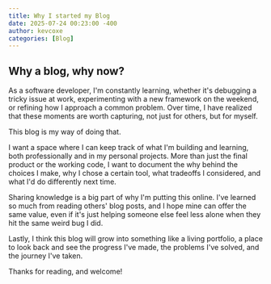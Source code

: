 ```yaml
---
title: Why I started my Blog
date: 2025-07-24 00:23:00 -400
author: kevcoxe
categories: [Blog]
---
```


## Why a blog, why now?
As a software developer, I'm constantly learning, whether it's debugging a tricky issue at work, experimenting with a new framework on the weekend, or refining how I approach a common problem. Over time, I have realized that these moments are worth capturing, not just for others, but for myself.

This blog is my way of doing that.

I want a space where I can keep track of what I'm building and learning, both professionally and in my personal projects. More than just the final product or the working code, I want to document the why behind the choices I make, why I chose a certain tool, what tradeoffs I considered, and what I'd do differently next time.

Sharing knowledge is a big part of why I'm putting this online. I've learned so much from reading others' blog posts, and I hope mine can offer the same value, even if it's just helping someone else feel less alone when they hit the same weird bug I did.

Lastly, I think this blog will grow into something like a living portfolio, a place to look back and see the progress I've made, the problems I've solved, and the journey I've taken.

Thanks for reading, and welcome!
